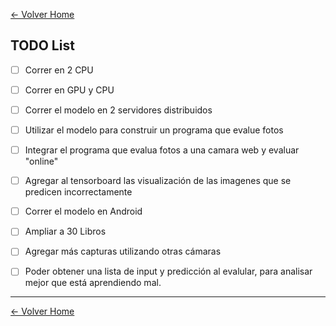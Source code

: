 [<- Volver Home](../README.md)  

## TODO List

- [ ] Correr en 2 CPU
- [ ] Correr en GPU y CPU
- [ ] Correr el modelo en 2 servidores distribuidos
- [ ] Utilizar el modelo para construir un programa que evalue fotos
- [ ] Integrar el programa que evalua fotos a una camara web y evaluar "online"
- [ ] Agregar al tensorboard las visualización de las imagenes que se predicen incorrectamente
- [ ] Correr el modelo en Android
- [ ] Ampliar a 30 Libros
- [ ] Agregar más capturas utilizando otras cámaras  
- [ ] Poder obtener una lista de input y predicción al evalular, para analisar mejor que está aprendiendo mal.


***
[<- Volver Home](../README.md)
